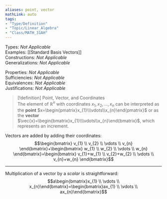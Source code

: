 ```yaml
---
aliases: point, vector
mathLink: auto
tags:
- "Type/Definition"
- "Topic/Linear_Algebra"
- "Class/MATH_31AH"
---
```

Types: <i>Not Applicable</i>  
Examples: [[Standard Basis Vectors]]  
Constructions: <i>Not Applicable</i>  
Generalizations: <i>Not Applicable</i>  

Properties: <i>Not Applicable</i>  
Sufficiencies: <i>Not Applicable</i>  
Equivalences: <i>Not Applicable</i>  
Justifications: <i>Not Applicable</i>  

> [!definition] Point, Vector, and Coordinates  
> The element of $\mathbb{R}^n$ with coordinates $x_{1},x_{2},\dots,x_{n}$ can be interpreted as the **point** $x=\begin{pmatrix}x_{1}\\\vdots\\x_{n}\end{pmatrix}$ or as the **vector** $\vec{x}=\begin{bmatrix}x_{1}\\\vdots\\x_{n}\end{bmatrix}$, which represents an increment.  

Vectors are added by adding their coordinates:  
$$\begin{bmatrix}  
v_{1} \\  
v_{2} \\  
\vdots \\  
v_{n}  
\end{bmatrix}+\begin{bmatrix}  
w_{1} \\  
w_{2} \\  
\vdots \\  
w_{n}  
\end{bmatrix}=\begin{bmatrix}  
v_{1}+w_{1} \\  
v_{2}+w_{2} \\  
\vdots \\  
v_{n}+w_{n}  
\end{bmatrix}$$  

---  

Multiplication of a vector by a *scalar* is straightforward:  
$$a\begin{bmatrix}x_{1} \\  
\vdots \\  
x_{n}\end{bmatrix}=\begin{bmatrix}ax_{1} \\  
\vdots \\  
ax_{n}\end{bmatrix}$$  
